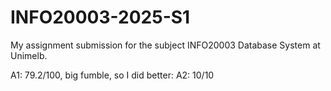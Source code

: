 # INFO20003-2025-S1
My assignment submission for the subject INFO20003 Database System at Unimelb. 

A1: 79.2/100, big fumble, so I did better: A2: 10/10 
